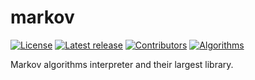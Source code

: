 # markov
[![License](https://img.shields.io/badge/License-ISC-pink.svg)](https://raw.githubusercontent.com/faraui/markov/main/LICENSE.txt)
[![Latest release](https://img.shields.io/badge/Latest%20release-1.0.0-lightgreen.svg)](https://github.com/faraui/markov/releases/latest)
[![Contributors](https://img.shields.io/badge/Contributors-@faraui-lightblue.svg)](https://github.com/faraui/markov/graphs/contributors)
[![Algorithms](https://img.shields.io/badge/Algorithms-17-lightyellow.svg)](https://github.com/faraui/markov/tree/main/algorithms)

Markov algorithms interpreter and their largest library.
